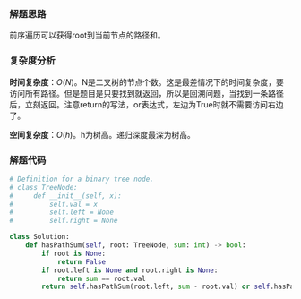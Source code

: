 ### 解题思路
前序遍历可以获得root到当前节点的路径和。
### 复杂度分析
**时间复杂度**：$O(N)$。N是二叉树的节点个数。这是最差情况下的时间复杂度，要访问所有路径。但是题目是只要找到就返回，所以是回溯问题，当找到一条路径后，立刻返回。注意return的写法，or表达式，左边为True时就不需要访问右边了。

**空间复杂度**：$O(h)$。h为树高。递归深度最深为树高。
### 解题代码
```python
# Definition for a binary tree node.
# class TreeNode:
#     def __init__(self, x):
#         self.val = x
#         self.left = None
#         self.right = None

class Solution:
    def hasPathSum(self, root: TreeNode, sum: int) -> bool:
        if root is None:
            return False
        if root.left is None and root.right is None:
            return sum == root.val
        return self.hasPathSum(root.left, sum - root.val) or self.hasPathSum(root.right, sum - root.val)
```